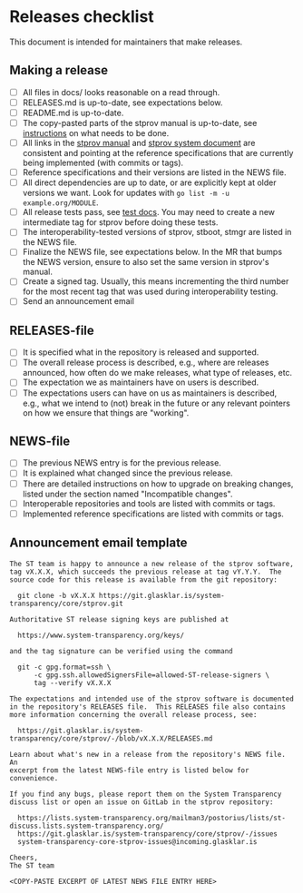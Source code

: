 # Releases checklist

This document is intended for maintainers that make releases.

## Making a release

  - [ ] All files in docs/ looks reasonable on a read through.
  - [ ] RELEASES.md is up-to-date, see expectations below.
  - [ ] README.md is up-to-date.
  - [ ] The copy-pasted parts of the stprov manual is up-to-date, see
    [instructions](./stprov-manual.README) on what needs to be done.
  - [ ] All links in the [stprov manual](./stprov-manual) and [stprov system
    document](./stprov-system.md) are consistent and pointing at the reference
    specifications that are currently being implemented (with commits or tags).
  - [ ] Reference specifications and their versions are listed in the NEWS file.
  - [ ] All direct dependencies are up to date, or are explicitly kept at older
    versions we want.  Look for updates with `go list -m -u example.org/MODULE`.
  - [ ] All release tests pass, see [test docs](./testing-stprov.md).  You may
    need to create a new intermediate tag for stprov before doing these tests.
  - [ ] The interoperability-tested versions of stprov, stboot, stmgr are listed
    in the NEWS file.
  - [ ] Finalize the NEWS file, see expectations below.  In the MR that bumps
    the NEWS version, ensure to also set the same version in stprov's manual.
  - [ ] Create a signed tag.  Usually, this means incrementing the third number
    for the most recent tag that was used during interoperability testing.
  - [ ] Send an announcement email

## RELEASES-file 

  - [ ] It is specified what in the repository is released and supported.
  - [ ] The overall release process is described, e.g., where are releases
    announced, how often do we make releases, what type of releases, etc.
  - [ ] The expectation we as maintainers have on users is described.
  - [ ] The expectations users can have on us as maintainers is described, e.g.,
    what we intend to (not) break in the future or any relevant pointers on how
    we ensure that things are "working".

## NEWS-file 

  - [ ] The previous NEWS entry is for the previous release.
  - [ ] It is explained what changed since the previous release.
  - [ ] There are detailed instructions on how to upgrade on breaking changes,
    listed under the section named "Incompatible changes".
  - [ ] Interoperable repositories and tools are listed with commits or tags.
  - [ ] Implemented reference specifications are listed with commits or tags.

## Announcement email template

```
The ST team is happy to announce a new release of the stprov software,
tag vX.X.X, which succeeds the previous release at tag vY.Y.Y.  The
source code for this release is available from the git repository:

  git clone -b vX.X.X https://git.glasklar.is/system-transparency/core/stprov.git

Authoritative ST release signing keys are published at

  https://www.system-transparency.org/keys/

and the tag signature can be verified using the command

  git -c gpg.format=ssh \
      -c gpg.ssh.allowedSignersFile=allowed-ST-release-signers \
      tag --verify vX.X.X

The expectations and intended use of the stprov software is documented
in the repository's RELEASES file.  This RELEASES file also contains
more information concerning the overall release process, see:

  https://git.glasklar.is/system-transparency/core/stprov/-/blob/vX.X.X/RELEASES.md

Learn about what's new in a release from the repository's NEWS file.  An
excerpt from the latest NEWS-file entry is listed below for convenience.

If you find any bugs, please report them on the System Transparency
discuss list or open an issue on GitLab in the stprov repository:

  https://lists.system-transparency.org/mailman3/postorius/lists/st-discuss.lists.system-transparency.org/
  https://git.glasklar.is/system-transparency/core/stprov/-/issues
  system-transparency-core-stprov-issues@incoming.glasklar.is

Cheers,
The ST team

<COPY-PASTE EXCERPT OF LATEST NEWS FILE ENTRY HERE>
```
